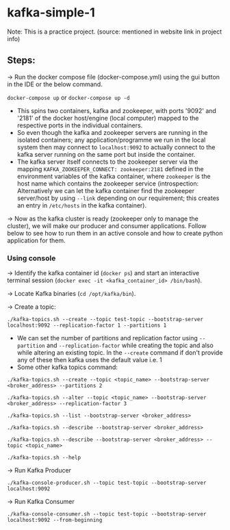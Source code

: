 # kafka-simple-1

Note: This is a practice project.
(source: mentioned in website link in project info)

## Steps:  

-> Run the docker compose file (docker-compose.yml) using the gui button in the IDE or the below command.

`docker-compose up`
or 
`docker-compose up -d`

- This spins two containers, kafka and zookeeper, with ports '9092' and '2181' of the docker host/engine (local computer) mapped to the respective ports in the individual containers.
- So even though the kafka and zookeeper servers are running in the isolated containers; any application/programme we run in the local system then may connect to `localhost:9092` to actually connect to the kafka server running on the same port but inside the container.
- The kafka server itself connects to the zookeeper server via the mapping `KAFKA_ZOOKEEPER_CONNECT: zookeeper:2181` defined in the environment variables of the kafka container, where `zookeeper` is the host name which contains the zookeeper service (introspection: Alternatively we can let the kafka container find the zookeeper server/host by using `--link` depending on our requirement; this creates an entry in `/etc/hosts` in the kafka container).

-> Now as the kafka cluster is ready (zookeeper only to manage the cluster), we will make our producer and consumer applications. Follow below to see how to run them in an active console and how to create python application for them.

### Using console

-> Identify the kafka container id (`docker ps`) and start an interactive terminal session (`docker exec -it <kafka_container_id> /bin/bash`).

-> Locate Kafka binaries (`cd /opt/kafka/bin`).

-> Create a topic:

`./kafka-topics.sh --create --topic test-topic --bootstrap-server localhost:9092 --replication-factor 1 --partitions 1`


- We can set the number of partitions and replication factor using `--partition` and `--replication-factor` while creating the topic and also while altering an existing topic. In the `--create` command if don't provide any of these then kafka uses the default value i.e. 1
- Some other kafka topics command:

`./kafka-topics.sh --create --topic <topic_name> --bootstrap-server <broker_address> --partitions 2`

`./kafka-topics.sh --alter --topic <topic_name> --bootstrap-server <broker_address> --replication-factor 3`

`./kafka-topics.sh --list --bootstrap-server <broker_address>`

`./kafka-topics.sh --describe --bootstrap-server <broker_address>`

`./kafka-topics.sh --describe --bootstrap-server <broker_address> --topic <topic_name>`

`./kafka-topics.sh --help`

-> Run Kafka Producer

`./kafka-console-producer.sh --topic test-topic --bootstrap-server localhost:9092`

-> Run Kafka Consumer

`./kafka-console-consumer.sh --topic test-topic --bootstrap-server localhost:9092 --from-beginning`
